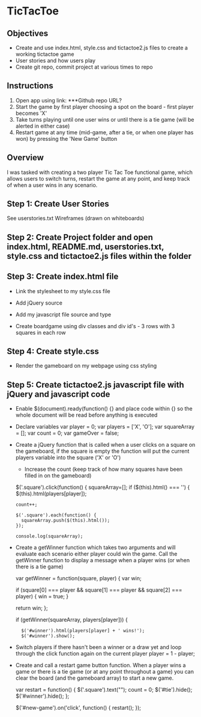 # TicTacToe

## Objectives
- Create and use index.html, style.css and tictactoe2.js files to create a working tictactoe game
- User stories and how users play
- Create git repo, commit project at various times to repo

## Instructions

1. Open app using link: ***Github repo URL?
2. Start the game by first player choosing a spot on the board - first player becomes 'X'
3. Take turns playing until one user wins or until there is a tie game (will be alerted in either case)
4. Restart game at any time (mid-game, after a tie, or when one player has won) by pressing the 'New Game' button

## Overview

I was tasked with creating a two player Tic Tac Toe functional game, which allows users to switch turns, restart the game at any point, and keep track of when a user wins in any scenario.

## Step 1: Create User Stories

See userstories.txt
Wireframes (drawn on whiteboards)

## Step 2: Create Project folder and open index.html, README.md, userstories.txt, style.css and tictactoe2.js files within the folder

## Step 3: Create index.html file

- Link the stylesheet to my style.css file
<link rel="stylesheet" href="style.css">

- Add jQuery source
<script src="https://ajax.googleapis.com/ajax/libs/jquery/2.1.3/jquery.min.js"></script>

- Add my javascript file source and type
<script src="js/tictactoe2.js" type="text/javascript"></script>

- Create boardgame using div classes and div id's - 3 rows with 3 squares in each row

## Step 4: Create style.css

- Render the gameboard on my webpage using css styling

## Step 5: Create tictactoe2.js javascript file with jQuery and javascript code

- Enable $(document).ready(function() {} and place code within {} so the whole document will be read before anything is executed

- Declare variables
  var player = 0;
  var players = ['X', 'O'];
  var squareArray = [];
  var count = 0;
  var gameOver = false;

- Create a jQuery function that is called when a user clicks on a square on the gameboard, if the square is empty the function will put the current players variable into the square ('X' or 'O')
  - Increase the count (keep track of how many squares have been filled in on the gameboard)

  $('.square').click(function() {
    squareArray=[];
    if ($(this).html() === '') {
      $(this).html(players[player]);

      count++;

      $('.square').each(function() {
        squareArray.push($(this).html());
      });

      console.log(squareArray);

- Create a getWinner function which takes two arguments and will evaluate each scenario either player could win the game. Call the getWinner function to display a message when a player wins (or when there is a tie game)


  var getWinner = function(square, player) {
    var win;

    if (square[0] === player && square[1] === player && square[2] === player) {
      win = true;
    }

    return win;
  };


    if (getWinner(squareArray, players[player])) {

        $('#winner').html(players[player] + ' wins!');
        $('#winner').show();

- Switch players if there hasn't been a winner or a draw yet and loop through the click function again on the current player
  player = 1 - player;

- Create and call a restart game button function. When a player wins a game or there is a tie game (or at any point throughout a game) you can clear the board (and the gameboard array) to start a new game.

  var restart = function() {
    $('.square').text("");
    count = 0;
    $('#tie').hide();
    $('#winner').hide();
  };

  $('#new-game').on('click', function() {
    restart();
  });




